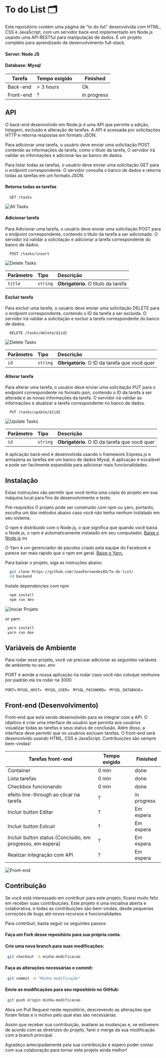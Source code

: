 
# To do List 🗂

Este repositório contém uma página de "to do list" desenvolvida com HTML, CSS e JavaScript, com um servidor back-end implementado em Node.js usando uma API RESTful para manipulação de dados. É um projeto completo para aprendizado de desenvolvimento full-stack.

#### Server: Node JS
#### Database: Mysql

| Tarefa           | Tempo exigido | | Finished | 
|----------------|---------------|----------------|-----------|
| Back-end  | > 3 hours  |  | Ok | 
| Front-end   | ?  |  | in progress |





## API

O back-end desenvolvido em Node.js é uma API que permite a adição, listagem, exclusão e alteração de tarefas. A API é acessada por solicitações HTTP e retorna respostas em formato JSON.

Para adicionar uma tarefa, o usuário deve enviar uma solicitação POST contendo as informações da tarefa, como o título da tarefa, O servidor irá validar as informações e adicioná-las ao banco de dados.


Para listar todas as tarefas, o usuário deve enviar uma solicitação GET para o endpoint correspondente. O servidor consulta o banco de dados e retorna todas as tarefas em um formato JSON.

#### Retorna todas as tarefas

```http
  GET /tasks
```
![All Tasks](https://user-images.githubusercontent.com/24917622/221364931-a3e939fc-ac78-49ac-90ba-07664ff7c9a6.png)

#### Adicionar tarefa
Para Adicionar uma tarefa, o usuário deve enviar uma solicitação POST para o endpoint correspondente, contendo o titulo da tarefa a ser adicionado. O servidor irá validar a solicitação e adicionar a tarefa correspondente do banco de dados.

```http
  POST /tasks/insert
```
![Delete Tasks](https://user-images.githubusercontent.com/24917622/221364928-8850762c-a15b-4798-9c3b-d9bae9ab7d13.png)

| Parâmetro   | Tipo       | Descrição                                   |
| :---------- | :--------- | :------------------------------------------ |
| `title`      | `string` | **Obrigatório**. O titulo da tarefa|


#### Excluir tarefa
Para excluir uma tarefa, o usuário deve enviar uma solicitação DELETE para o endpoint correspondente, contendo o ID da tarefa a ser excluída. O servidor irá validar a solicitação e excluir a tarefa correspondente do banco de dados.

```http
  DELETE /tasks/delete/${id}
```
![Delete Tasks](https://user-images.githubusercontent.com/24917622/221364934-c0b7cbed-0e53-4248-81b1-09d4df19a89f.png)

| Parâmetro   | Tipo       | Descrição                                   |
| :---------- | :--------- | :------------------------------------------ |
| `id`      | `string` | **Obrigatório**. O ID da tarefa que você quer |





#### Alterar tarefa
Para alterar uma tarefa, o usuário deve enviar uma solicitação PUT para o endpoint correspondente no formato json, contendo o ID da tarefa a ser alterada e as novas informações da tarefa. O servidor irá validar as informações e atualizar a tarefa correspondente no banco de dados.

```http
  PUT /tasks/update/${id}
```
![Update Tasks](https://user-images.githubusercontent.com/24917622/221364930-2c6db78c-dd54-41dd-a42f-5a174141fcf8.png)

| Parâmetro   | Tipo       | Descrição                                   |
| :---------- | :--------- | :------------------------------------------ |
| `id`      | `string` | **Obrigatório**. O ID da tarefa que você quer |


A aplicação back-end é desenvolvida usando o framework Express.js e armazena as tarefas em um banco de dados Mysql, A aplicação é escalável e pode ser facilmente expandida para adicionar mais funcionalidades.




## Instalação


Estas instruções vão permitir que você tenha uma cópia do projeto em sua máquina local para fins de desenvolvimento e teste.

Pré-requisitos
O projeto pode ser construído com npm ou yarn, portanto, escolha um dos métodos abaixo caso você não tenha nenhum instalado em seu sistema.

O npm é distribuído com o Node.js, o que significa que quando você baixa o Node.js, o npm é automaticamente instalado em seu computador. [Baixe o Node.js](https://nodejs.org/en/download/)
ou

O Yarn é um gerenciador de pacotes criado pela equipe do Facebook e parece ser mais rápido que o npm em geral. [Baixe o Yarn.](https://classic.yarnpkg.com/en/docs/install#windows-stable)




Para baixar o projeto, siga as instruções abaixo.
```bash
  git clone https://github.com/JoaoFernandesXD/To-do-list/
  cd backend
```

Instale dependencies com npm
```bash
  npm install
  npm run dev
```
![Iniciar Projeto](https://user-images.githubusercontent.com/24917622/221365670-4da3c992-e257-457f-8bd2-b6616464df7b.png)

or yarn

```bash
 yarn install
 yarn run dev
```


## Variáveis de Ambiente

Para rodar esse projeto, você vai precisar adicionar as seguintes variáveis de ambiente no seu .env

PORT é aonde a nossa aplicação ira rodar caso você não coloque nenhuma por padrão ela ira rodar na 3000

`PORT=`
`MYSQL_HOST= `
`MYSQL_USER= `
`MYSQL_PASSWORD= `
`MYSQL_DATABASE= `





## Front-end (Desenvolvimento)

Front-end que está sendo desenvolvido para se integrar com a API. O objetivo é criar uma interface de usuário que permita aos usuários visualizar todas as tarefas e seus status de conclusão. Além disso, a interface deve permitir que os usuários excluam tarefas. O front-end será desenvolvido usando HTML, CSS e JavaScript. Contribuições são sempre bem-vindas!

| Tarefas front-end         | Tempo exigido | | Finished | 
|----------------|---------------|----------------|-----------|
| Container | 0 min  |  | done | 
| Lista tarefas | 0 min  |  | done | 
| Checkbox funcionando | 0 min  |  | done | 
| efeito line-through ao clicar na tarefa | ?  |  | in progress | 
| Incluir button Editar | ?  |  | Em espera | 
| Incluir button Exlcuir | ? |  | Em espera | 
| Incluir button status (Concluido, em progresso, em espera) | ?  |  | Em espera | 
| Realizar integração com API  | ?  |  | Em espera | 


![Front-end](https://user-images.githubusercontent.com/24917622/221362457-62bda23e-6c57-434d-9598-03ad06ace2ff.png)







## Contribuição


Se você está interessado em contribuir para este projeto, ficarei muito feliz em receber suas contribuições. Este projeto é uma iniciativa aberta e colaborativa, e todas as contribuições são bem-vindas, desde pequenas correções de bugs até novos recursos e funcionalidades.

Para contribuir, basta seguir os seguintes passos:






#### Faça um Fork desse repositório para sua própria conta.

#### Crie uma nova branch para suas modificações:
```bash
 git checkout -b minha-modificacao
```

#### Faça as alterações necessárias e commit:
```bash
 git commit -m "Minha modificação"
```

#### Envie as modificações para seu repositório no GitHub:
```bash
 git push origin minha-modificacao
```

Abra um Pull Request neste repositório, descrevendo as alterações que foram feitas e o motivo pelo qual elas são necessárias.

Assim que receber sua contribuição, avaliarei as mudanças e, se estiverem de acordo com as diretrizes do projeto, farei o merge da sua modificação com a branch principal.

Agradeço antecipadamente pela sua contribuição e espero poder contar com sua colaboração para tornar este projeto ainda melhor!

